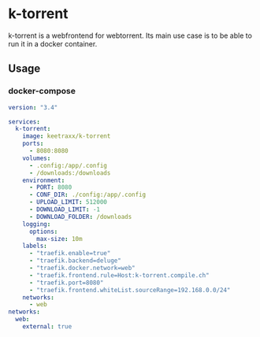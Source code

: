 # k-torrent

k-torrent is a webfrontend for webtorrent.
Its main use case is to be able to run it in a docker container.

## Usage

### docker-compose

```yaml
version: "3.4"

services:
  k-torrent:
    image: keetraxx/k-torrent
    ports:
      - 8080:8080
    volumes:
      - .config:/app/.config
      - /downloads:/downloads
    environment:
      - PORT: 8080
      - CONF_DIR: ./config:/app/.config
      - UPLOAD_LIMIT: 512000
      - DOWNLOAD_LIMIT: -1
      - DOWNLOAD_FOLDER: /downloads
    logging:
      options:
        max-size: 10m
    labels:
      - "traefik.enable=true"
      - "traefik.backend=deluge"
      - "traefik.docker.network=web"
      - "traefik.frontend.rule=Host:k-torrent.compile.ch"
      - "traefik.port=8080"
      - "traefik.frontend.whiteList.sourceRange=192.168.0.0/24"
    networks:
      - web
networks:
  web:
    external: true
```